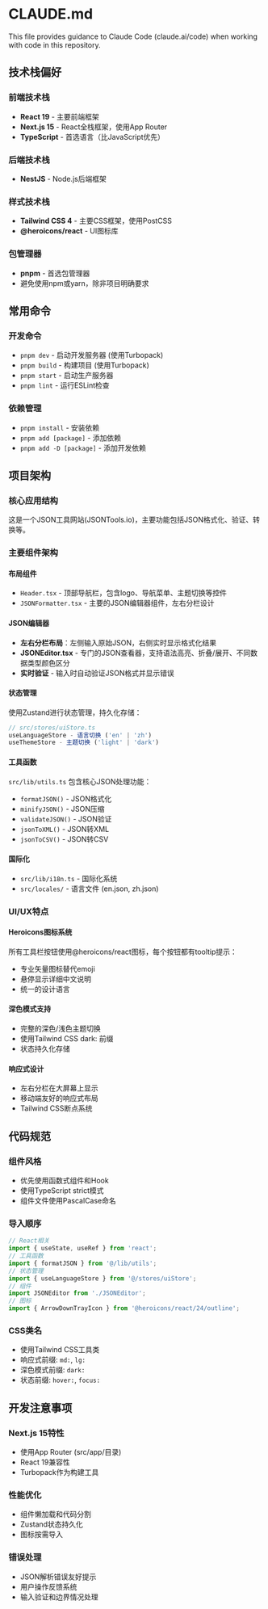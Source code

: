 # CLAUDE.md

This file provides guidance to Claude Code (claude.ai/code) when working with code in this repository.

## 技术栈偏好

### 前端技术栈
- **React 19** - 主要前端框架
- **Next.js 15** - React全栈框架，使用App Router
- **TypeScript** - 首选语言（比JavaScript优先）

### 后端技术栈
- **NestJS** - Node.js后端框架

### 样式技术栈
- **Tailwind CSS 4** - 主要CSS框架，使用PostCSS
- **@heroicons/react** - UI图标库

### 包管理器
- **pnpm** - 首选包管理器
- 避免使用npm或yarn，除非项目明确要求

## 常用命令

### 开发命令
- `pnpm dev` - 启动开发服务器 (使用Turbopack)
- `pnpm build` - 构建项目 (使用Turbopack)  
- `pnpm start` - 启动生产服务器
- `pnpm lint` - 运行ESLint检查

### 依赖管理
- `pnpm install` - 安装依赖
- `pnpm add [package]` - 添加依赖
- `pnpm add -D [package]` - 添加开发依赖

## 项目架构

### 核心应用结构
这是一个JSON工具网站(JSONTools.io)，主要功能包括JSON格式化、验证、转换等。

### 主要组件架构

#### 布局组件
- `Header.tsx` - 顶部导航栏，包含logo、导航菜单、主题切换等控件
- `JSONFormatter.tsx` - 主要的JSON编辑器组件，左右分栏设计

#### JSON编辑器
- **左右分栏布局**：左侧输入原始JSON，右侧实时显示格式化结果
- **JSONEditor.tsx** - 专门的JSON查看器，支持语法高亮、折叠/展开、不同数据类型颜色区分
- **实时验证** - 输入时自动验证JSON格式并显示错误

#### 状态管理
使用Zustand进行状态管理，持久化存储：
```typescript
// src/stores/uiStore.ts
useLanguageStore - 语言切换 ('en' | 'zh')
useThemeStore - 主题切换 ('light' | 'dark')
```

#### 工具函数
`src/lib/utils.ts` 包含核心JSON处理功能：
- `formatJSON()` - JSON格式化
- `minifyJSON()` - JSON压缩
- `validateJSON()` - JSON验证
- `jsonToXML()` - JSON转XML
- `jsonToCSV()` - JSON转CSV

#### 国际化
- `src/lib/i18n.ts` - 国际化系统
- `src/locales/` - 语言文件 (en.json, zh.json)

### UI/UX特点

#### Heroicons图标系统
所有工具栏按钮使用@heroicons/react图标，每个按钮都有tooltip提示：
- 专业矢量图标替代emoji
- 悬停显示详细中文说明
- 统一的设计语言

#### 深色模式支持
- 完整的深色/浅色主题切换
- 使用Tailwind CSS dark: 前缀
- 状态持久化存储

#### 响应式设计
- 左右分栏在大屏幕上显示
- 移动端友好的响应式布局
- Tailwind CSS断点系统

## 代码规范

### 组件风格
- 优先使用函数式组件和Hook
- 使用TypeScript strict模式
- 组件文件使用PascalCase命名

### 导入顺序
```typescript
// React相关
import { useState, useRef } from 'react';
// 工具函数
import { formatJSON } from '@/lib/utils';
// 状态管理
import { useLanguageStore } from '@/stores/uiStore';
// 组件
import JSONEditor from './JSONEditor';
// 图标
import { ArrowDownTrayIcon } from '@heroicons/react/24/outline';
```

### CSS类名
- 使用Tailwind CSS工具类
- 响应式前缀: `md:`, `lg:`
- 深色模式前缀: `dark:`
- 状态前缀: `hover:`, `focus:`

## 开发注意事项

### Next.js 15特性
- 使用App Router (src/app/目录)
- React 19兼容性
- Turbopack作为构建工具

### 性能优化
- 组件懒加载和代码分割
- Zustand状态持久化
- 图标按需导入

### 错误处理
- JSON解析错误友好提示
- 用户操作反馈系统
- 输入验证和边界情况处理